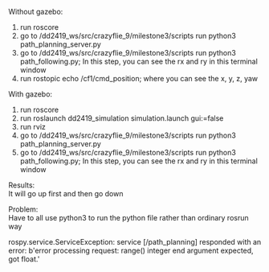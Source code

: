 Without gazebo:  

1. run roscore
2. go to /dd2419_ws/src/crazyflie_9/milestone3/scripts run python3 path_planning_server.py
3. go to /dd2419_ws/src/crazyflie_9/milestone3/scripts run python3 path_following.py; In this step, you can see the rx and ry in this terminal window
4. run rostopic echo /cf1/cmd_position; where you can see the x, y, z, yaw

With gazebo:  

1. run roscore
2. run roslaunch dd2419_simulation simulation.launch gui:=false
3. run rviz
4. go to /dd2419_ws/src/crazyflie_9/milestone3/scripts run python3 path_planning_server.py
5. go to /dd2419_ws/src/crazyflie_9/milestone3/scripts run python3 path_following.py; In this step, you can see the rx and ry in this terminal window

Results:  
It will go up first and then go down  

Problem:  
Have to all use python3 to run the python file rather than ordinary rosrun way  

rospy.service.ServiceException: service [/path_planning] responded with an error: b'error processing request: range() integer end argument expected, got float.'
